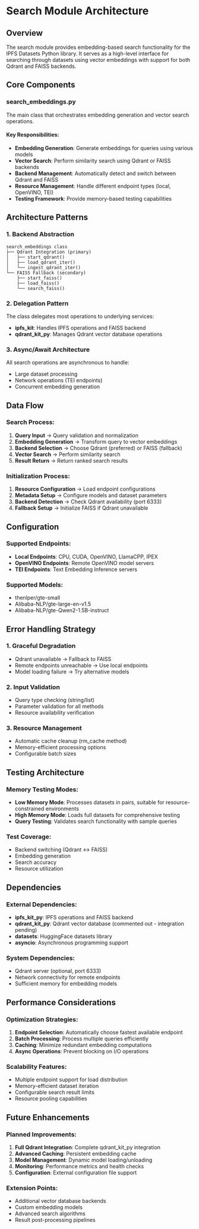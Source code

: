 # Search Module Architecture

## Overview

The search module provides embedding-based search functionality for the IPFS Datasets Python library. It serves as a high-level interface for searching through datasets using vector embeddings with support for both Qdrant and FAISS backends.

## Core Components

### search_embeddings.py

The main class that orchestrates embedding generation and vector search operations.

#### Key Responsibilities:
- **Embedding Generation**: Generate embeddings for queries using various models
- **Vector Search**: Perform similarity search using Qdrant or FAISS backends
- **Backend Management**: Automatically detect and switch between Qdrant and FAISS
- **Resource Management**: Handle different endpoint types (local, OpenVINO, TEI)
- **Testing Framework**: Provide memory-based testing capabilities

## Architecture Patterns

### 1. Backend Abstraction
```
search_embeddings class
├── Qdrant Integration (primary)
│   ├── start_qdrant()
│   ├── load_qdrant_iter()
│   └── ingest_qdrant_iter()
└── FAISS Fallback (secondary)
    ├── start_faiss()
    ├── load_faiss()
    └── search_faiss()
```

### 2. Delegation Pattern
The class delegates most operations to underlying services:
- **ipfs_kit**: Handles IPFS operations and FAISS backend
- **qdrant_kit_py**: Manages Qdrant vector database operations

### 3. Async/Await Architecture
All search operations are asynchronous to handle:
- Large dataset processing
- Network operations (TEI endpoints)
- Concurrent embedding generation

## Data Flow

### Search Process:
1. **Query Input** → Query validation and normalization
2. **Embedding Generation** → Transform query to vector embeddings
3. **Backend Selection** → Choose Qdrant (preferred) or FAISS (fallback)
4. **Vector Search** → Perform similarity search
5. **Result Return** → Return ranked search results

### Initialization Process:
1. **Resource Configuration** → Load endpoint configurations
2. **Metadata Setup** → Configure models and dataset parameters
3. **Backend Detection** → Check Qdrant availability (port 6333)
4. **Fallback Setup** → Initialize FAISS if Qdrant unavailable

## Configuration

### Supported Endpoints:
- **Local Endpoints**: CPU, CUDA, OpenVINO, LlamaCPP, IPEX
- **OpenVINO Endpoints**: Remote OpenVINO model servers
- **TEI Endpoints**: Text Embedding Inference servers

### Supported Models:
- thenlper/gte-small
- Alibaba-NLP/gte-large-en-v1.5
- Alibaba-NLP/gte-Qwen2-1.5B-instruct

## Error Handling Strategy

### 1. Graceful Degradation
- Qdrant unavailable → Fallback to FAISS
- Remote endpoints unreachable → Use local endpoints
- Model loading failure → Try alternative models

### 2. Input Validation
- Query type checking (string/list)
- Parameter validation for all methods
- Resource availability verification

### 3. Resource Management
- Automatic cache cleanup (rm_cache method)
- Memory-efficient processing options
- Configurable batch sizes

## Testing Architecture

### Memory Testing Modes:
- **Low Memory Mode**: Processes datasets in pairs, suitable for resource-constrained environments
- **High Memory Mode**: Loads full datasets for comprehensive testing
- **Query Testing**: Validates search functionality with sample queries

### Test Coverage:
- Backend switching (Qdrant ↔ FAISS)
- Embedding generation
- Search accuracy
- Resource utilization

## Dependencies

### External Dependencies:
- **ipfs_kit_py**: IPFS operations and FAISS backend
- **qdrant_kit_py**: Qdrant vector database (commented out - integration pending)
- **datasets**: HuggingFace datasets library
- **asyncio**: Asynchronous programming support

### System Dependencies:
- Qdrant server (optional, port 6333)
- Network connectivity for remote endpoints
- Sufficient memory for embedding models

## Performance Considerations

### Optimization Strategies:
1. **Endpoint Selection**: Automatically choose fastest available endpoint
2. **Batch Processing**: Process multiple queries efficiently
3. **Caching**: Minimize redundant embedding computations
4. **Async Operations**: Prevent blocking on I/O operations

### Scalability Features:
- Multiple endpoint support for load distribution
- Memory-efficient dataset iteration
- Configurable search result limits
- Resource pooling capabilities

## Future Enhancements

### Planned Improvements:
1. **Full Qdrant Integration**: Complete qdrant_kit_py integration
2. **Advanced Caching**: Persistent embedding cache
3. **Model Management**: Dynamic model loading/unloading
4. **Monitoring**: Performance metrics and health checks
5. **Configuration**: External configuration file support

### Extension Points:
- Additional vector database backends
- Custom embedding models
- Advanced search algorithms
- Result post-processing pipelines